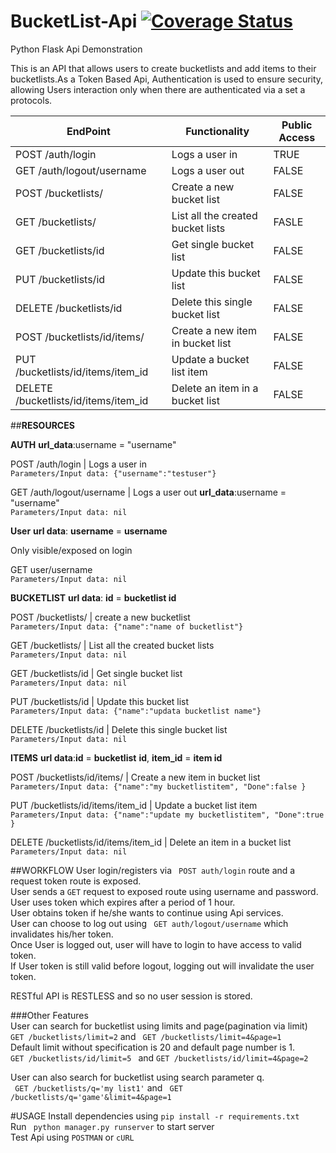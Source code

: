 # BucketList-Api [![Coverage Status](https://coveralls.io/repos/andela-sjames/BucketList-Api/badge.svg?branch=master&service=github)](https://coveralls.io/github/andela-sjames/BucketList-Api?branch=master)
Python Flask Api Demonstration


This is an API that allows users to create bucketlists and add items to their bucketlists.As a Token Based Api,  Authentication is used to ensure security, allowing Users interaction only when there are authenticated via a set a protocols.



EndPoint |Functionality|Public Access
---------|-------------|--------------
POST /auth/login|Logs a user in|TRUE
GET /auth/logout/username|Logs a user out| FALSE
POST /bucketlists/|Create a new bucket list|FALSE
GET /bucketlists/|List all the created bucket lists|FASLE
GET /bucketlists/id|Get single bucket list|FALSE
PUT /bucketlists/id|Update this bucket list|FALSE
DELETE /bucketlists/id|Delete this single bucket list|FALSE
POST /bucketlists/id/items/|Create a new item in bucket list|FALSE
PUT /bucketlists/id/items/item_id|Update a bucket list item|FALSE
DELETE /bucketlists/id/items/item_id|Delete an item in a bucket list|FALSE

##**__RESOURCES__**

**__AUTH__** __url_data__:username = "username"  

POST /auth/login | Logs a user in  
```Parameters/Input data: {"username":"testuser"}```  

GET /auth/logout/username | Logs a user out  __url_data__:username = "username"  
``` Parameters/Input data: nil ```  

**__User__**  __url data__: __username__ = __username__  

Only visible/exposed on login  

GET user/username  
``` Parameters/Input data: nil ```  

**BUCKETLIST** __url data__: __id__ = __bucketlist id__   

POST /bucketlists/  | create a new bucketlist  
``` Parameters/Input data: {"name":"name of bucketlist"} ```  

GET /bucketlists/ | List all the created bucket lists  
```Parameters/Input data: nil ```  

GET /bucketlists/id | Get single bucket list  
```Parameters/Input data: nil ```  

PUT /bucketlists/id | Update this bucket list  
```Parameters/Input data: {"name":"updata bucketlist name"}```   

DELETE /bucketlists/id | Delete this single bucket list  
``` Parameters/Input data: nil ```  


**__ITEMS__**  __url data__:__id__ = __bucketlist__ __id__, __item_id__ = __item id__   

POST /bucketlists/id/items/ | Create a new item in bucket list  
``` Parameters/Input data: {"name":"my bucketlistitem", "Done":false } ```  

PUT /bucketlists/id/items/item_id | Update a bucket list item  
``` Parameters/Input data: {"name":"update my bucketlistitem", "Done":true } ```  

DELETE /bucketlists/id/items/item_id | Delete an item in a bucket list  
``` Parameters/Input data: nil ```  


##WORKFLOW
User login/registers via ``` POST auth/login``` route and a request token route is exposed.  
User sends a ```GET``` request to exposed route using username and password.  
User uses token which expires after a period of 1 hour.  
User obtains token if he/she wants to continue using  Api services.  
User can choose to log out using ``` GET auth/logout/username``` which invalidates his/her token.     
Once User is logged out, user will have to login to have access to valid token.  
If User token is still valid before logout, logging out will invalidate the user token.  

RESTful API is RESTLESS and so no user session is stored.

###Other Features  
User can search for bucketlist using limits and page(pagination via limit)  
``` GET /bucketlists/limit=2 ``` and ``` GET /bucketlists/limit=4&page=1```  
Default limit without specification is 20 and default page number is 1.  
```GET /bucketlists/id/limit=5 ``` and ```GET /bucketlists/id/limit=4&page=2```  

User can also search for bucketlist using search parameter q.  
``` GET /bucketlists/q='my list1'``` and  ``` GET /bucketlists/q='game'&limit=4&page=1```  



#USAGE
Install dependencies using ``` pip install -r requirements.txt ```    
Run ``` python manager.py runserver``` to start server  
Test Api using ```POSTMAN```  or ``` cURL ```  







